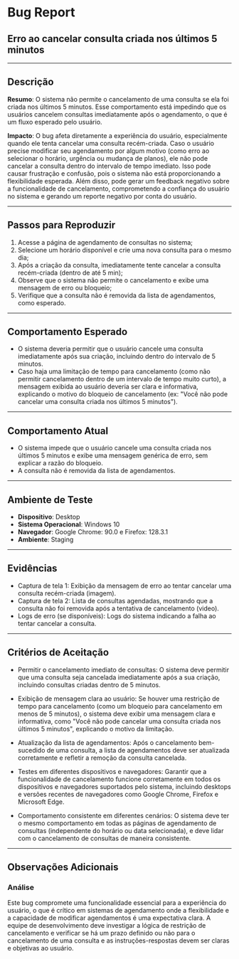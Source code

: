 # Bug Report

## Erro ao cancelar consulta criada nos últimos 5 minutos
---

## Descrição
**Resumo**: O sistema não permite o cancelamento de uma consulta se ela foi criada nos últimos 5 minutos. Esse comportamento está impedindo que os usuários cancelem consultas imediatamente após o agendamento, o que é um fluxo esperado pelo usuário.

**Impacto**: O bug afeta diretamente a experiência do usuário, especialmente quando ele tenta cancelar uma consulta recém-criada. Caso o usuário precise modificar seu agendamento por algum motivo (como erro ao selecionar o horário, urgência ou mudança de planos), ele não pode cancelar a consulta dentro do intervalo de tempo imediato. Isso pode causar frustração e confusão, pois o sistema não está proporcionando a flexibilidade esperada. Além disso, pode gerar um feedback negativo sobre a funcionalidade de cancelamento, comprometendo a confiança do usuário no sistema e gerando um reporte negativo por conta do usuário.

---

## Passos para Reproduzir
1. Acesse a página de agendamento de consultas no sistema;
2. Selecione um horário disponível e crie uma nova consulta para o mesmo dia;
3. Após a criação da consulta, imediatamente tente cancelar a consulta recém-criada (dentro de até 5 min);
4. Observe que o sistema não permite o cancelamento e exibe uma mensagem de erro ou bloqueio;
5. Verifique que a consulta não é removida da lista de agendamentos, como esperado.

---

## Comportamento Esperado
- O sistema deveria permitir que o usuário cancele uma consulta imediatamente após sua criação, incluindo dentro do intervalo de 5 minutos.
- Caso haja uma limitação de tempo para cancelamento (como não permitir cancelamento dentro de um intervalo de tempo muito curto), a mensagem exibida ao usuário deveria ser clara e informativa, explicando o motivo do bloqueio de cancelamento (ex: "Você não pode cancelar uma consulta criada nos últimos 5 minutos").
---

## Comportamento Atual
- O sistema impede que o usuário cancele uma consulta criada nos últimos 5 minutos e exibe uma mensagem genérica de erro, sem explicar a razão do bloqueio.
- A consulta não é removida da lista de agendamentos.
---

## Ambiente de Teste
- **Dispositivo**: Desktop
- **Sistema Operacional**: Windows 10
- **Navegador**: Google Chrome: 90.0 e Firefox: 128.3.1
- **Ambiente**: Staging

---

## Evidências
- Captura de tela 1: Exibição da mensagem de erro ao tentar cancelar uma consulta recém-criada (imagem).
- Captura de tela 2: Lista de consultas agendadas, mostrando que a consulta não foi removida após a tentativa de cancelamento (video).
- Logs de erro (se disponíveis): Logs do sistema indicando a falha ao tentar cancelar a consulta.

---

## Critérios de Aceitação
- Permitir o cancelamento imediato de consultas: O sistema deve permitir que uma consulta seja cancelada imediatamente após a sua criação, incluindo consultas criadas dentro de 5 minutos.

- Exibição de mensagem clara ao usuário: Se houver uma restrição de tempo para cancelamento (como um bloqueio para cancelamento em menos de 5 minutos), o sistema deve exibir uma mensagem clara e informativa, como "Você não pode cancelar uma consulta criada nos últimos 5 minutos", explicando o motivo da limitação.

- Atualização da lista de agendamentos: Após o cancelamento bem-sucedido de uma consulta, a lista de agendamentos deve ser atualizada corretamente e refletir a remoção da consulta cancelada.

- Testes em diferentes dispositivos e navegadores: Garantir que a funcionalidade de cancelamento funcione corretamente em todos os dispositivos e navegadores suportados pelo sistema, incluindo desktops e versões recentes de navegadores como Google Chrome, Firefox e Microsoft Edge.

- Comportamento consistente em diferentes cenários: O sistema deve ter o mesmo comportamento em todas as páginas de agendamento de consultas (independente do horário ou data selecionada), e deve lidar com o cancelamento de consultas de maneira consistente.


---

## Observações Adicionais
### Análise
Este bug compromete uma funcionalidade essencial para a experiência do usuário, o que é crítico em sistemas de agendamento onde a flexibilidade e a capacidade de modificar agendamentos é uma expectativa clara. A equipe de desenvolvimento deve investigar a lógica de restrição de cancelamento e verificar se há um prazo definido ou não para o cancelamento de uma consulta e as instruções-respostas devem ser claras e objetivas ao usuário.
